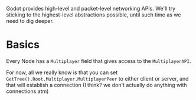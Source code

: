 Godot provides high-level and packet-level networking APIs. We'll try sticking to the highest-level abstractions possible, until such time as we need to dig deeper.

# Basics

Every Node has a `Multiplayer` field that gives access to the `MultiplayerAPI`.

For now, all we really know is that you can set `GetTree().Root.Multiplayer.MultiplayerPeer` to either client or server, and that will establish a connection (I think? we don't actually do anything with connections atm)